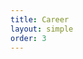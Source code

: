 ```yaml
---
title: Career
layout: simple
order: 3
---
```

<!-- 
> *Jim Hacker: I can't believe it, Humphrey. You had a conventional strict academic upbringing. Are you denying the value of it?*
> 
> *Humphrey Appleby: Well, what's the use of it? I can't even call upon it in conversation with the Prime Minister of Great Britain.*
> 
> *Jim Hacker: Education in this country is a disaster. We're supposed to be preparing children for a working life. Three quarters of the time they're bored stiff.*
> 
> *Humphrey Appleby: Well I should have thought that being bored stiff for three quarters of the time was an excellent preparation for working life.*
> 
> *Jim Hacker: The school leaving age was raised to 16, so that they could learn more, and they're learning less.*
> 
> *Humphrey Appleby: We didn't raise it to enable them to learn more. We raised it to keep teenagers off the job market and hold down the unemployment figures.*
>  
><p align="right">-- Yes, Prime Minister, S2. E7</p>
>
>
> *吉姆·哈克： 汉弗莱，我简直难以置信。你是受传统严格的书院式的学术教育长大的，但你现在是在否认它的价值吗？*
> 
> *汉弗莱·阿普比： 那又有什么用呢？我和英国的首相说话甚至从来没用过在学校里学的那些知识。*
> 
> *吉姆·哈克：这个国家的教育就是一场灾难。我们应该教会孩子如何谋生，结果却是他们四分之三的时间都在无所事事。*
> 
> *汉弗莱·阿普比：嗯？我倒认为四分之三时间的无所事事是他们为将来如何工作谋生做的非常适合的准备。*
> 
> *吉姆·哈克：毕业年龄现在被提高到了16岁，原本是希望他们花时间学的更多，结果他们学的反而更少了。*
> 
> *汉弗莱·阿普比：我们提高毕业年龄又不是为了让他们学到更多，我们是为了把青少年拦在就业市场外，这样失业率就降低了。*
> 
><p align="right">--《是，首相》 第二季，第七集</p> -->